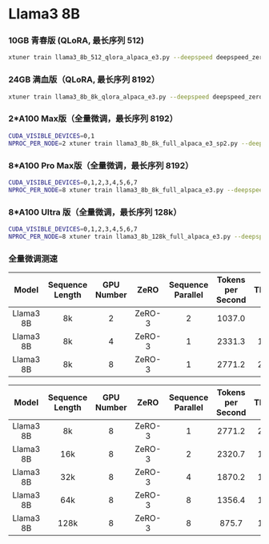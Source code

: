 # Llama3 8B

### 10GB 青春版 (QLoRA, 最长序列 512)
```bash
xtuner train llama3_8b_512_qlora_alpaca_e3.py --deepspeed deepspeed_zero1
```

### 24GB 满血版（QLoRA, 最长序列 8192）
```bash
xtuner train llama3_8b_8k_qlora_alpaca_e3.py --deepspeed deepspeed_zero1
```

### 2*A100 Max版（全量微调，最长序列 8192）
```bash
CUDA_VISIBLE_DEVICES=0,1
NPROC_PER_NODE=2 xtuner train llama3_8b_8k_full_alpaca_e3_sp2.py --deepspeed deepspeed_zero3
```

### 8*A100 Pro Max版（全量微调，最长序列 8192）
```bash
CUDA_VISIBLE_DEVICES=0,1,2,3,4,5,6,7
NPROC_PER_NODE=8 xtuner train llama3_8b_8k_full_alpaca_e3.py --deepspeed deepspeed_zero3
```


### 8*A100 Ultra 版（全量微调，最长序列 128k）
```bash
CUDA_VISIBLE_DEVICES=0,1,2,3,4,5,6,7
NPROC_PER_NODE=8 xtuner train llama3_8b_128k_full_alpaca_e3.py --deepspeed deepspeed_zero3
```


### 全量微调测速

|   Model   | Sequence Length | GPU Number |  ZeRO  | Sequence Parallel | Tokens per Second | TFLOPs |
| :-------: | :-------------: | :--------: | :----: | :---------------: | :---------------: | :----: |
| Llama3 8B |       8k        |     2      | ZeRO-3 |         2         |      1037.0       |  76.8  |
| Llama3 8B |       8k        |     4      | ZeRO-3 |         1         |      2331.3       | 172.6  |
| Llama3 8B |       8k        |     8      | ZeRO-3 |         1         |      2771.2       | 205.1  |

|   Model   | Sequence Length | GPU Number |  ZeRO  | Sequence Parallel | Tokens per Second | TFLOPs |
| :-------: | :-------------: | :--------: | :----: | :---------------: | :---------------: | :----: |
| Llama3 8B |       8k        |     8      | ZeRO-3 |         1         |      2771.2       | 205.1  |
| Llama3 8B |       16k       |     8      | ZeRO-3 |         2         |      2320.7       | 191.7  |
| Llama3 8B |       32k       |     8      | ZeRO-3 |         4         |      1870.2       | 186.6  |
| Llama3 8B |       64k       |     8      | ZeRO-3 |         8         |      1356.4       | 182.0  |
| Llama3 8B |      128k       |     8      | ZeRO-3 |         8         |       875.7       | 177.7  |
